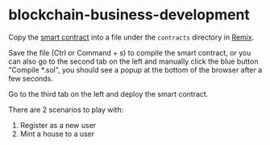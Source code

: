 # blockchain-business-development

Copy the [smart contract](https://github.com/haoranpb/blockchain-business-development/blob/main/contracts/Nesters.sol) into a file under the `contracts` directory in [Remix](https://remix.ethereum.org).

Save the file (Ctrl or Command + s) to compile the smart contract, or you can also go to the second tab on the left and manually click the blue button "Compile *.sol", you should see a popup at the bottom of the browser after a few seconds.

Go to the third tab on the left and deploy the smart contract.

There are 2 scenarios to play with:
1. Register as a new user
2. Mint a house to a user
